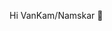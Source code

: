 Hi VanKam/Namskar 👋

<!--
**avinashkrsingh/avinashkrsingh** is a ✨ _special_ ✨ repository because its `README.md` (this file) appears on your GitHub profile.

Here are some ideas to get you started:

  💻 I code in bash, java and Typescript.
- 🔭 I’m currently working on ...
- 🌱 I’m currently learning  SRE practices and use of Machine learning for DevOps along with new technology like pulumi,Cockroach ,YogabytesDb,neo4j.
- 👯 I’m looking to collaborate on ...
- 🤔 I’m looking for help with ...
- 💬 Ask me about ...
- 📫 How to reach me: ...
- 😄 Pronouns: ...
- ⚡ Fun fact: ...
-->
